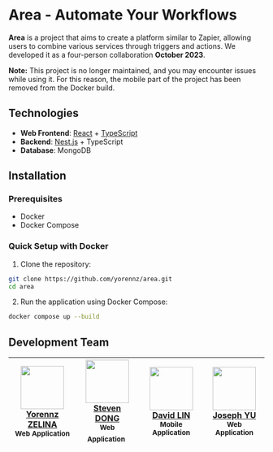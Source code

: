 # Area - Automate Your Workflows

**Area** is a project that aims to create a platform similar to Zapier, allowing users to combine various services through triggers and actions. We developed it as a four-person collaboration **October 2023**.

**Note:** This project is no longer maintained, and you may encounter issues while using it. For this reason, the mobile part of the project has been removed from the Docker build.

## Technologies

- **Web Frontend**: [React](https://reactjs.org/) + [TypeScript](https://www.typescriptlang.org/)
- **Backend**: [Nest.js](https://nestjs.com/) + TypeScript
- **Database**: MongoDB

## Installation

### Prerequisites

- Docker
- Docker Compose

### Quick Setup with Docker

1. Clone the repository:

```bash
git clone https://github.com/yorennz/area.git
cd area
```

2.	Run the application using Docker Compose:

```bash
docker compose up --build
```

## Development Team

| [<img src="https://github.com/yorennz.png?size=85" width=85><br>Yorennz ZELINA](https://github.com/yorennz)<br><sub>Web Application</sub> | [<img src="https://github.com/BRENNS.png?size=85" width=85><br>Steven DONG](https://github.com/BRENNS)<br><sub>Web Application</sub> | [<img src="https://github.com/Abbey.png?size=85" width=85><br>David LIN](https://github.com/Abbey)<br><sub>Mobile Application</sub> | [<img src="https://github.com/Jouzep.png?size=85" width=85><br>Joseph YU](https://github.com/Jouzep)<br><sub>Web Application</sub> |
| :---: | :---: | :---: | :---: |
